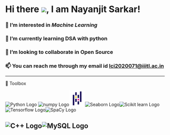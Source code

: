 
# Hi there <img src="https://raw.githubusercontent.com/MartinHeinz/MartinHeinz/master/wave.gif" width="30px">, I am Nayanjit Sarkar!
### 👀 I’m interested in *Machine Learning*
### 🌱 I’m currently learning DSA with python
### 🤝 I’m looking to collaborate in Open Source
### 📫 You can reach me through my email id lci2020071@iiitl.ac.in

---
🧰 Toolbox

<img src="https://cdn.worldvectorlogo.com/logos/python-5.svg" alt="Python Logo" width="50" height="50"/> <img src="https://cdn.worldvectorlogo.com/logos/numpy-1.svg" alt="numpy Logo" width="50" height="50"/><img src="https://raw.githubusercontent.com/devicons/devicon/1119b9f84c0290e0f0b38982099a2bd027a48bf1/icons/pandas/pandas-original.svg" alt="pandas Logo" width="50" height="50"/><img src="https://seeklogo.com/images/S/seaborn-logo-244EB2DEC5-seeklogo.com.png" alt="Seaborn Logo" width="50" height="50"/><img src="https://upload.wikimedia.org/wikipedia/commons/0/05/Scikit_learn_logo_small.svg" alt="Scikit learn Logo" width="50" height="50"/><img src="https://upload.wikimedia.org/wikipedia/commons/thumb/2/2d/Tensorflow_logo.svg/173px-Tensorflow_logo.svg.png?20170429160244" alt="Tensorflow Logo" width="50" height="50"/><img src="https://upload.wikimedia.org/wikipedia/commons/thumb/8/88/SpaCy_logo.svg/768px-SpaCy_logo.svg.png?20161218210724" alt="SpaCy Logo" width="50" height="50"/>

<img src="https://cdn.worldvectorlogo.com/logos/c.svg" alt="C++ Logo" width="50" height="50"/><img src="https://cdn.worldvectorlogo.com/logos/mysql-6.svg" alt="MySQL Logo" width="50" height="50"/>
---










<!---
Nayanjit-Sarkar/Nayanjit-Sarkar is a ✨ special ✨ repository because its `README.md` (this file) appears on your GitHub profile.
You can click the Preview link to take a look at your changes.
--->
